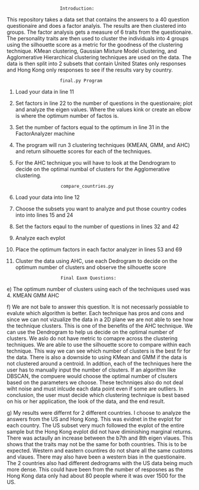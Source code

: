 						Introduction:

This repository takes a data set that contains the answers to a 40 question questionaire and does a factor analyis. The results are then clustered into groups. The factor analysis gets a measure of 6 traits from the questionaire. The personality traits are then used to cluster the individuals into 4 groups using the silhouette score as a metric for the goodness of the clustering technique. KMean clustering, Gaussian Mixture Model clustering, and Agglomerative Hierarchical clustering techniques are used on the data. The data is then split into 2 subsets that contain United States only responses and Hong Kong only responses to see if the results vary by country.  

						final.py Program

1) Load your data in line 11

2) Set factors in line 22 to the number of questions in the questionaire; plot and analyze the eigen values. Where the values kink or create an elbow is where the optimum number of factos is.

3) Set the number of factors equal to the optimum in line 31 in the FactorAnalyzer machine 

4) The program will run 3 clustering techniques (KMEAN, GMM, and AHC) and return silhouette scores for each of the techniques. 

5) For the AHC technique you will have to look at the Dendrogram to decide on the optimal numbal of clusters for the Agglomerative clustering. 

						compare_countries.py

1) Load your data into line 12

2) Choose the subsets you want to analyze and put those country codes into into lines 15 and 24

3) Set the factors eqaul to the number of questions in lines 32 and 42

4) Analyze each evplot 

5) Place the optimum factors in each factor analyzer in lines 53 and 69 

6) Cluster the data using AHC, use each Dedrogram to decide on the optimum number of clusters and observe the silhouette score

						Final Eaxm Questions:

e) The optimum number of clusters using each of the techniques used was 4. KMEAN GMM AHC

f) We are not bale to answer this question. It is not necessarly possiable to evalute which algorithm is better. Each technique has pros and cons and since we can not vizualize the data in a 2D plane we are not able to see how the technique clusters. This is one of the benefits of the AHC technique. We can use the Dendrogram to help us decide on the optimal number of clusters. We aslo do not have metric to comapre across the clustering techniques. We are able to use the silhouette score to compare within each technique. This way we can see which number of clusters is the best fir for the data. There is also a downside to using KMean and GMM if the data is not clustered around a centroid. In addtion, each of the techniques here the user has to manually input the number of clsuters. If an algorithm like DBSCAN, the compuere would choose the optimal number of clsuters based on the parameters we choose. These technniqes also do not deal wiht noise and must inlcude each data point even if some are outliers. In conclusion, the user must decide which clustering technique is best based on his or her application, the look of the data, and the end result. 

g) My results were differnt for 2 different countries. I choose to analyze the answers from the US and Hong Kong. This was evidnet in the evplot for each country. The US subset very much followed the evplot of the entire sample but the Hong Kong evplot did not have diminishing marginal returns. There was actaully an increase between the b7th and 8th eigen vlaues. This shows that the traits may not be the same for both countries. This is to be expected. Western and eastern countires do not share all the same customs and vlaues. There may also have been a western bias in the questionaire. The 2 countries also had different dedrograms with the US data being much more dense. This could have been from the number of resposnes as the Hong Kong data only had about 80 people where it was over 1500 for the US.   
